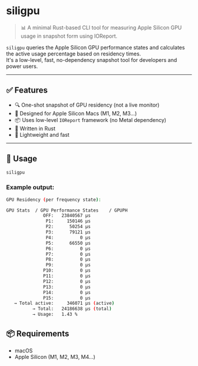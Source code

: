 # siligpu

> 📊 A minimal Rust-based CLI tool for measuring Apple Silicon GPU usage in snapshot form using IOReport.

`siligpu` queries the Apple Silicon GPU performance states and calculates the active usage percentage based on residency times.  
It's a low-level, fast, no-dependency snapshot tool for developers and power users.

---

## ✅ Features

- 🔍 One-shot snapshot of GPU residency (not a live monitor)
- 🍎 Designed for Apple Silicon Macs (M1, M2, M3…)
- 📦 Uses low-level `IOReport` framework (no Metal dependency)
- 🦀 Written in Rust
- 🧩 Lightweight and fast

---

## 🚀 Usage

```bash
siligpu
```

### Example output:

```bash
GPU Residency (per frequency state):

GPU Stats  / GPU Performance States    / GPUPH
              OFF:   23840567 µs
               P1:     150146 µs
               P2:      50254 µs
               P3:      79121 µs
               P4:          0 µs
               P5:      66550 µs
               P6:          0 µs
               P7:          0 µs
               P8:          0 µs
               P9:          0 µs
              P10:          0 µs
              P11:          0 µs
              P12:          0 µs
              P13:          0 µs
              P14:          0 µs
              P15:          0 µs
   → Total active:     346071 µs (active)
          → Total:   24186638 µs (total)
          → Usage:   1.43 %
```

## 📦 Requirements

- macOS
- Apple Silicon (M1, M2, M3, M4...)
